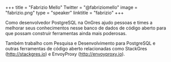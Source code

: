 +++ 
title = "Fabrizio Mello" 
Twitter = "@fabriziomello" 
image = "fabrizio.png" 
type = "speaker" 
linktitle = "fabrizio" 
+++ 

Como desenvolvedor PostgreSQL na OnGres ajudo pessoas e times a melhorar seus conhecimentos nesse banco de dados de código aberto para que possam construir ferramentas ainda mais poderosas.

Também trabalho com Pesquisa e Desenvolvimento para PostgreSQL e outras ferramentas de código aberto relacionadas como StackGres (http://stackgres.io) e EnvoyProxy (http://envoyproxy.io).